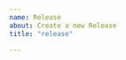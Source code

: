 ```yaml
---
name: Release
about: Create a new Release
title: "release"

---
```


<!-- 

If you want to bump the major version, e.g. `1.x.y` to `2.0.0`, set title as "release major"

If you want to bump the minor version, e.g. `1.2.x` to `1.3.0`, set title as "release"

If you want to release a patch, e.g. `1.2.3` to `1.2.4`, set title as "hotfix", **this will checkout the branch from the released branch instead of the master branch**

-->
